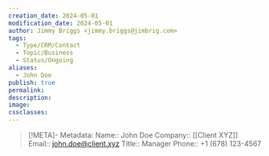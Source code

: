 ```yaml
---
creation_date: 2024-05-01
modification_date: 2024-05-01
author: Jimmy Briggs <jimmy.briggs@jimbrig.com>
tags:
  - Type/CRM/Contact
  - Topic/Business
  - Status/Ongoing
aliases:
  - John Doe
publish: true
permalink:
description:
image:
cssclasses:
---
```


> [!META]- Metadata:
> Name:: John Doe
> Company:: [[Client XYZ]]
> Email:: john.doe@client.xyz
> Title:: Manager
> Phone:: +1 (678) 123-4567


